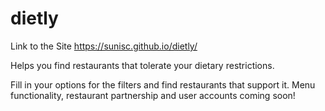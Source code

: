 # dietly

Link to the Site
https://sunisc.github.io/dietly/


Helps you find restaurants that tolerate your dietary restrictions.

Fill in your options for the filters and find restaurants that support it. Menu functionality, restaurant partnership and user accounts coming soon!
